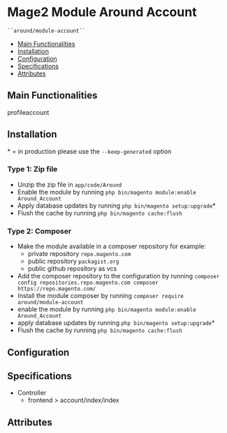 # Mage2 Module Around Account

    ``around/module-account``

 - [Main Functionalities](#markdown-header-main-functionalities)
 - [Installation](#markdown-header-installation)
 - [Configuration](#markdown-header-configuration)
 - [Specifications](#markdown-header-specifications)
 - [Attributes](#markdown-header-attributes)


## Main Functionalities
profileaccount

## Installation
\* = in production please use the `--keep-generated` option

### Type 1: Zip file

 - Unzip the zip file in `app/code/Around`
 - Enable the module by running `php bin/magento module:enable Around_Account`
 - Apply database updates by running `php bin/magento setup:upgrade`\*
 - Flush the cache by running `php bin/magento cache:flush`

### Type 2: Composer

 - Make the module available in a composer repository for example:
    - private repository `repo.magento.com`
    - public repository `packagist.org`
    - public github repository as vcs
 - Add the composer repository to the configuration by running `composer config repositories.repo.magento.com composer https://repo.magento.com/`
 - Install the module composer by running `composer require around/module-account`
 - enable the module by running `php bin/magento module:enable Around_Account`
 - apply database updates by running `php bin/magento setup:upgrade`\*
 - Flush the cache by running `php bin/magento cache:flush`


## Configuration




## Specifications

 - Controller
	- frontend > account/index/index


## Attributes



